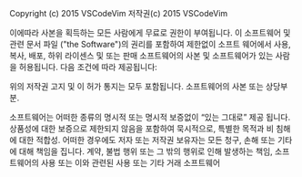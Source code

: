 Copyright (c) 2015 VSCodeVim
저작권(c) 2015 VSCodeVim

이에따라 사본을 획득하는 모든 사람에게 무료로 권한이 부여됩니다.
이 소프트웨어 및 관련 문서 파일 ("the Software")의 권리를 포함하여 제한없이 소프트 웨어에서 사용, 복사, 배포, 하위 라이센스 및 또는 판매 소프트웨어의 사본 및 소프트웨어가 있는 사람을 허용됩니다. 다음 조건에 따라 제공됩니다:

위의 저작권 고지 및 이 허가 통지는 모두 포함됩니다.
소프트웨어의 사본 또는 상당부분.

소프트웨어는 어떠한 종류의 명시적 또는 명시적 보증없이 “있는 그대로” 제공 됩니다. 상품성에 대한 보증으로 제한되지 않음을 포함하여 묵시적으로, 특별한 목적과 비 침해에 대한 적합성. 어떠한 경우에도 저자 또는 저작권 보유자는 모든 청구, 손해 또는 기타에 대해 책임을 집니다. 계약, 불법 행위 또는 그 밖의 행위로 인해 발생하는 책임, 소프트웨어의 사용 또는 이와 관련된 사용 또는 기타 거래 소프트웨어